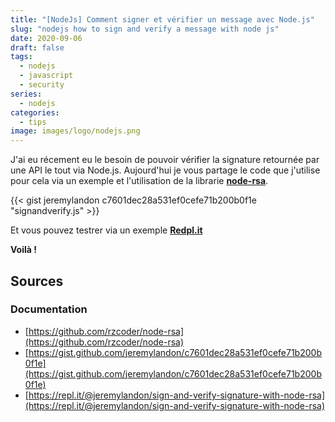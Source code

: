 ```yaml
---
title: "[NodeJs] Comment signer et vérifier un message avec Node.js"
slug: "nodejs how to sign and verify a message with node js"
date: 2020-09-06
draft: false
tags:
  - nodejs
  - javascript
  - security
series:
  - nodejs
categories:
  - tips
image: images/logo/nodejs.png
---
```


J'ai eu récement eu le besoin de pouvoir vérifier la signature retournée par une API le tout via Node.js.
Aujourd'hui je vous partage le code que j'utilise pour cela via un exemple et l'utilisation de la librarie **[node-rsa](https://github.com/rzcoder/node-rsa)**.

{{< gist jeremylandon c7601dec28a531ef0cefe71b200b0f1e "signandverify.js" >}}

Et vous pouvez testrer via un exemple **[Redpl.it](https://repl.it/@jeremylandon/sign-and-verify-signature-with-node-rsa)**

**Voilà !**

## Sources

### Documentation

- [https://github.com/rzcoder/node-rsa](https://github.com/rzcoder/node-rsa)
- [https://gist.github.com/jeremylandon/c7601dec28a531ef0cefe71b200b0f1e](https://gist.github.com/jeremylandon/c7601dec28a531ef0cefe71b200b0f1e)
- [https://repl.it/@jeremylandon/sign-and-verify-signature-with-node-rsa](https://repl.it/@jeremylandon/sign-and-verify-signature-with-node-rsa)
